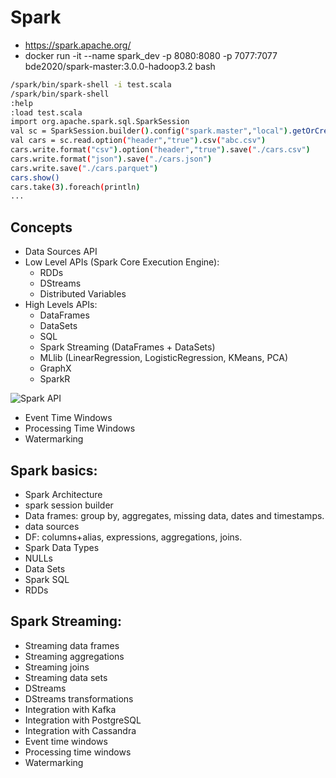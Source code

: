 # Spark
* https://spark.apache.org/
* docker run -it --name spark_dev -p 8080:8080 -p 7077:7077 bde2020/spark-master:3.0.0-hadoop3.2 bash
```sh
/spark/bin/spark-shell -i test.scala
/spark/bin/spark-shell
:help
:load test.scala
import org.apache.spark.sql.SparkSession
val sc = SparkSession.builder().config("spark.master","local").getOrCreate()
val cars = sc.read.option("header","true").csv("abc.csv")
cars.write.format("csv").option("header","true").save("./cars.csv")
cars.write.format("json").save("./cars.json")
cars.write.save("./cars.parquet")
cars.show()
cars.take(3).foreach(println)
...
```

## Concepts
* Data Sources API
* Low Level APIs (Spark Core Execution Engine):
  - RDDs
  - DStreams
  - Distributed Variables
* High Levels APIs:
  - DataFrames
  - DataSets
  - SQL
  - Spark Streaming (DataFrames + DataSets)
  - MLlib (LinearRegression, LogisticRegression, KMeans, PCA)
  - GraphX
  - SparkR

![Spark API](https://databricks.com/wp-content/uploads/2016/06/Apache-Spark-Components-Diagram.gif)

* Event Time Windows
* Processing Time Windows
* Watermarking



## Spark basics:
* Spark Architecture
* spark session builder
* Data frames: group by, aggregates, missing data, dates and timestamps.
* data sources
* DF: columns+alias, expressions, aggregations, joins.
* Spark Data Types
* NULLs
* Data Sets
* Spark SQL
* RDDs

## Spark Streaming:
* Streaming data frames
* Streaming aggregations
* Streaming joins
* Streaming data sets
* DStreams
* DStreams transformations
* Integration with Kafka
* Integration with PostgreSQL
* Integration with Cassandra
* Event time windows
* Processing time windows
* Watermarking



